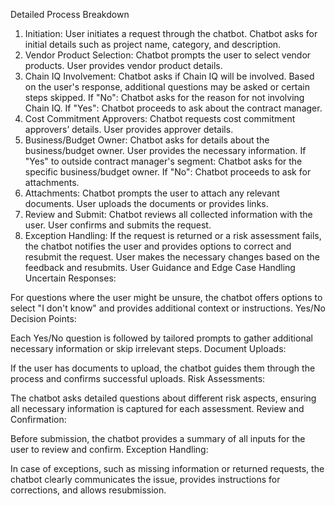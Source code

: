 Detailed Process Breakdown
1. Initiation:
User initiates a request through the chatbot.
Chatbot asks for initial details such as project name, category, and description.
2. Vendor Product Selection:
Chatbot prompts the user to select vendor products.
User provides vendor product details.
3. Chain IQ Involvement:
Chatbot asks if Chain IQ will be involved.
Based on the user's response, additional questions may be asked or certain steps skipped.
If "No": Chatbot asks for the reason for not involving Chain IQ.
If "Yes": Chatbot proceeds to ask about the contract manager.
4. Cost Commitment Approvers:
Chatbot requests cost commitment approvers’ details.
User provides approver details.
5. Business/Budget Owner:
Chatbot asks for details about the business/budget owner.
User provides the necessary information.
If "Yes" to outside contract manager's segment: Chatbot asks for the specific business/budget owner.
If "No": Chatbot proceeds to ask for attachments.
6. Attachments:
Chatbot prompts the user to attach any relevant documents.
User uploads the documents or provides links.
7. Review and Submit:
Chatbot reviews all collected information with the user.
User confirms and submits the request.
8. Exception Handling:
If the request is returned or a risk assessment fails, the chatbot notifies the user and provides options to correct and resubmit the request.
User makes the necessary changes based on the feedback and resubmits.
User Guidance and Edge Case Handling
Uncertain Responses:

For questions where the user might be unsure, the chatbot offers options to select "I don't know" and provides additional context or instructions.
Yes/No Decision Points:

Each Yes/No question is followed by tailored prompts to gather additional necessary information or skip irrelevant steps.
Document Uploads:

If the user has documents to upload, the chatbot guides them through the process and confirms successful uploads.
Risk Assessments:

The chatbot asks detailed questions about different risk aspects, ensuring all necessary information is captured for each assessment.
Review and Confirmation:

Before submission, the chatbot provides a summary of all inputs for the user to review and confirm.
Exception Handling:

In case of exceptions, such as missing information or returned requests, the chatbot clearly communicates the issue, provides instructions for corrections, and allows resubmission.